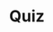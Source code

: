 ---
title: "Quiz"
passing_percentage: 70
type: "test"
questions:
  - id: "q1"
    text: "What metrics does the Linkerd Dashboard provide for services?"
    type: "single-answer"
    marks: 2
    options:
      - id: "a"
        text: "Only success rates"
      - id: "b"
        text: "Success rate, requests/second, and latency"
        is_correct: true
      - id: "c"
        text: "Only CPU and memory usage"
      - id: "d"
        text: "Resource utilization and network throughput"
  - id: "q2"
    text: "Which CLI tools does Linkerd dashboard expose?"
    type: "multiple-answers"
    marks: 2
    options:
      - id: "a"
        text: "stat for golden metrics"
        is_correct: true
      - id: "b"
        text: "top for real-time path view"
        is_correct: true
      - id: "c"
        text: "tap for request stream monitoring"
        is_correct: true
  - id: "q3"
    text: "Which service provides the Linkerd web interface?"
    type: "short_answer" 
    marks: 2
    correct_answer: "linkerd-web" 
---